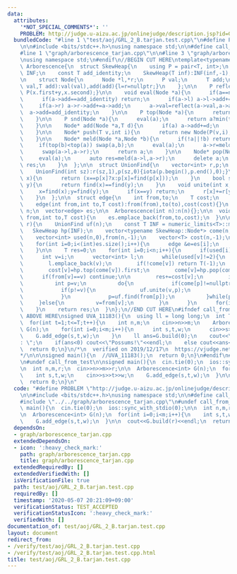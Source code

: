 ```yaml
---
data:
  attributes:
    '*NOT_SPECIAL_COMMENTS*': ''
    PROBLEM: http://judge.u-aizu.ac.jp/onlinejudge/description.jsp?id=GRL_2_B
  bundledCode: "#line 1 \"test/aoj/GRL_2_B.tarjan.test.cpp\"\n#define PROBLEM \"http://judge.u-aizu.ac.jp/onlinejudge/description.jsp?id=GRL_2_B\"\
    \n\n#include <bits/stdc++.h>\nusing namespace std;\n\n#define call_from_test\n\
    #line 1 \"graph/arborescence_tarjan.cpp\"\n\n#line 3 \"graph/arborescence_tarjan.cpp\"\
    \nusing namespace std;\n#endif\n//BEGIN CUT HERE\ntemplate<typename T>\nstruct\
    \ Arborescence{\n  struct SkewHeap{\n    using P = pair<T, int>;\n    const P\
    \ INF;\n    const T add_identity;\n    SkewHeap(T inf):INF(inf,-1),add_identity(0){}\n\
    \n    struct Node{\n      Node *l,*r;\n      P val;\n      T add;\n      Node(P\
    \ val,T add):val(val),add(add){l=r=nullptr;}\n    };\n\n    P reflect(P x,T y){return\
    \ P(x.first+y,x.second);}\n\n    void eval(Node *a){\n      if(a==nullptr) return;\n\
    \      if(a->add==add_identity) return;\n      if(a->l) a->l->add+=a->add;\n \
    \     if(a->r) a->r->add+=a->add;\n      a->val=reflect(a->val,a->add);\n    \
    \  a->add=add_identity;\n    }\n\n    P top(Node *a){\n      return a?reflect(a->val,a->add):INF;\n\
    \    }\n\n    P snd(Node *a){\n      eval(a);\n      return a?min(top(a->l),top(a->r)):INF;\n\
    \    }\n\n    Node* add(Node *a,T d){\n      if(a) a->add+=d;\n      return a;\n\
    \    }\n\n    Node* push(T v,int i){\n      return new Node(P(v,i),add_identity);\n\
    \    }\n\n    Node* meld(Node *a,Node *b){\n      if(!a||!b) return a?a:b;\n \
    \     if(top(b)<top(a)) swap(a,b);\n      eval(a);\n      a->r=meld(a->r,b);\n\
    \      swap(a->l,a->r);\n      return a;\n    }\n\n    Node* pop(Node* a){\n \
    \     eval(a);\n      auto res=meld(a->l,a->r);\n      delete a;\n      return\
    \ res;\n    }\n  };\n\n  struct UnionFind{\n    vector<int> r,p;\n    UnionFind(){}\n\
    \    UnionFind(int sz):r(sz,1),p(sz,0){iota(p.begin(),p.end(),0);}\n    int find(int\
    \ x){\n      return (x==p[x]?x:p[x]=find(p[x]));\n    }\n    bool same(int x,int\
    \ y){\n      return find(x)==find(y);\n    }\n    void unite(int x,int y){\n \
    \     x=find(x);y=find(y);\n      if(x==y) return;\n      r[x]+=r[y];\n      p[y]=x;\n\
    \    }\n  };\n\n  struct edge{\n    int from,to;\n    T cost;\n    edge(){}\n\
    \    edge(int from,int to,T cost):from(from),to(to),cost(cost){}\n  };\n\n  int\
    \ n;\n  vector<edge> es;\n\n  Arborescence(int n):n(n){};\n\n  void add_edge(int\
    \ from,int to,T cost){\n    es.emplace_back(from,to,cost);\n  }\n\n  T build(int\
    \ r){\n    UnionFind uf(n);\n    const T INF = numeric_limits<T>::max()/2;\n \
    \   SkewHeap hp(INF);\n    vector<typename SkewHeap::Node*> come(n,nullptr);\n\
    \    vector<int> used(n,0),from(n,-1);\n    vector<T> cost(n,-1);\n\n    used[r]=2;\n\
    \    for(int i=0;i<(int)es.size();i++){\n      edge &e=es[i];\n      come[e.to]=hp.meld(come[e.to],hp.push(e.cost,i));\n\
    \    }\n\n    T res=0;\n    for(int i=0;i<n;i++){\n      if(used[i]) continue;\n\
    \      int v=i;\n      vector<int> l;\n      while(used[v]!=2){\n        used[v]=1;\n\
    \        l.emplace_back(v);\n        if(!come[v]) return T(-1);\n        from[v]=uf.find(es[come[v]->val.second].from);\n\
    \        cost[v]=hp.top(come[v]).first;\n        come[v]=hp.pop(come[v]);\n  \
    \      if(from[v]==v) continue;\n\n        res+=cost[v];\n        if(used[from[v]]==1){\n\
    \          int p=v;\n          do{\n            if(come[p]!=nullptr) hp.add(come[p],-cost[p]);\n\
    \            if(p!=v){\n              uf.unite(v,p);\n              come[v]=hp.meld(come[v],come[p]);\n\
    \            }\n            p=uf.find(from[p]);\n          }while(p!=v);\n   \
    \     }else{\n          v=from[v];\n        }\n      }\n      for(int u:l) used[u]=2;\n\
    \    }\n    return res;\n  }\n};\n//END CUT HERE\n#ifndef call_from_test\n//INSERT\
    \ ABOVE HERE\nsigned UVA_11183(){\n  using ll = long long;\n  int T;\n  cin>>T;\n\
    \  for(int t=1;t<=T;t++){\n    int n,m;\n    cin>>n>>m;\n    Arborescence<ll>\
    \ G(n);\n    for(int i=0;i<m;i++){\n      int s,t,w;\n      cin>>s>>t>>w;\n  \
    \    G.add_edge(s,t,w);\n    }\n    ll ans=G.build(0);\n    cout<<\"Case #\"<<t<<\"\
    : \";\n    if(ans<0) cout<<\"Possums!\"<<endl;\n    else cout<<ans<<endl;\n  }\n\
    \  return 0;\n}\n/*\n  verified on 2019/12/17\n  https://vjudge.net/problem/UVA-11183\n\
    */\n\n\nsigned main(){\n  //UVA_11183();\n  return 0;\n}\n#endif\n#line 8 \"test/aoj/GRL_2_B.tarjan.test.cpp\"\
    \n#undef call_from_test\n\nsigned main(){\n  cin.tie(0);\n  ios::sync_with_stdio(0);\n\
    \n  int n,m,r;\n  cin>>n>>m>>r;\n\n  Arborescence<int> G(n);\n  for(int i=0;i<m;i++){\n\
    \    int s,t,w;\n    cin>>s>>t>>w;\n    G.add_edge(s,t,w);\n  }\n\n  cout<<G.build(r)<<endl;\n\
    \  return 0;\n}\n"
  code: "#define PROBLEM \"http://judge.u-aizu.ac.jp/onlinejudge/description.jsp?id=GRL_2_B\"\
    \n\n#include <bits/stdc++.h>\nusing namespace std;\n\n#define call_from_test\n\
    #include \"../../graph/arborescence_tarjan.cpp\"\n#undef call_from_test\n\nsigned\
    \ main(){\n  cin.tie(0);\n  ios::sync_with_stdio(0);\n\n  int n,m,r;\n  cin>>n>>m>>r;\n\
    \n  Arborescence<int> G(n);\n  for(int i=0;i<m;i++){\n    int s,t,w;\n    cin>>s>>t>>w;\n\
    \    G.add_edge(s,t,w);\n  }\n\n  cout<<G.build(r)<<endl;\n  return 0;\n}\n"
  dependsOn:
  - graph/arborescence_tarjan.cpp
  extendedDependsOn:
  - icon: ':heavy_check_mark:'
    path: graph/arborescence_tarjan.cpp
    title: graph/arborescence_tarjan.cpp
  extendedRequiredBy: []
  extendedVerifiedWith: []
  isVerificationFile: true
  path: test/aoj/GRL_2_B.tarjan.test.cpp
  requiredBy: []
  timestamp: '2020-05-07 20:21:09+09:00'
  verificationStatus: TEST_ACCEPTED
  verificationStatusIcon: ':heavy_check_mark:'
  verifiedWith: []
documentation_of: test/aoj/GRL_2_B.tarjan.test.cpp
layout: document
redirect_from:
- /verify/test/aoj/GRL_2_B.tarjan.test.cpp
- /verify/test/aoj/GRL_2_B.tarjan.test.cpp.html
title: test/aoj/GRL_2_B.tarjan.test.cpp
---
```

